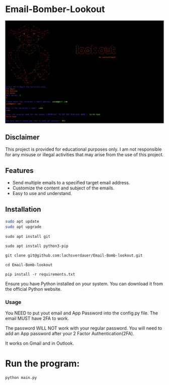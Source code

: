 # Email-Bomber-Lookout

![Screenshot of the program](screenshot(1).png)
## Disclaimer

This project is provided for educational purposes only. I am not responsible for any misuse or illegal activities that may arise from the use of this project. 

## Features

- Send multiple emails to a specified target email address.
- Customize the content and subject of the emails.
- Easy to use and understand.

## Installation

   ```bash
   sudo apt update
   sudo apt upgrade
   ```
   ```
   sudo apt install git
   ```
   ```
   sudo apt install python3-pip
   ```
   ```
   git clone git@github.com:lachsverdauer/Email-Bomb-lookout.git
   ```
   ```
   cd Email-Bomb-lookout
   ```
   ```
   pip install -r requirements.txt
   ```

 Ensure you have Python installed on your system. You can download it from the official Python website.

### Usage

You NEED to put yout email and App Password into the config.py file. The email MUST have 2FA to work.

The password WILL NOT work with your regular password. You will need to add an App password after your 2 Factor Authentication(2FA).

It works on Gmail and in Outlook.

# Run the program:

```
python main.py
```

